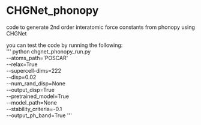 # CHGNet_phonopy
code to generate 2nd order interatomic force constants from phonopy using CHGNet

you can test the code by running the following:</br>
'''
python chgnet_phonopy_run.py \
	--atoms_path='POSCAR' \
	--relax=True \
	--supercell-dims=222 \
	--disp=0.02 \
	--num_rand_disp=None \
	--output_disp=True \
	--pretrained_model=True \
	--model_path=None \
	--stability_criteria=-0.1 \
	--output_ph_band=True
'''
